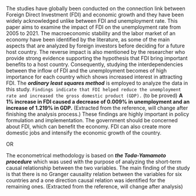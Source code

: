 The studies have globally been conducted on the connection link between Foreign Direct Investment (FDI) and economic growth and they have been widely acknowledged unlike between FDI and unemployment rate. This paper aims to examine the impact of FDI on the unemployment rate from 2005 to 2021. The macroeconomic stability and the labor market of an economy have been identified by the literature, as some of the main aspects that are analyzed by foreign investors before deciding for a future host country. The reverse impact is also mentioned by the researcher who provide strong evidence supporting the hypothesis that FDI bring important benefits to a host country. Consequently, studying the interdependencies between the inflow of FDI and the unemployment becomes of high importance for each country which shows increased interest in attracting FDI. The ***ordinary least squares method*** is employed to analyze the data in this study. `Findings indicate that FDI helped reduce the unemployment rate and increased the gross domestic product (GDP).` (to be proved) **A 1% increase in FDI caused a decrease of 0.009% in unemployment and an increase of 1.219% in GDP.** (Extracted from the reference, will change after finishing the analysis process.) These findings are highly important in policy formulation and implementation. The government should be concerned about FDI, which can benefit the economy. FDI can also create more domestic jobs and intensify the economic growth of the country.

OR

The econometrical methodology is based on ***the Toda-Yamamoto procedure*** which was used with the purpose of analyzing the short-term causal relationship between the two variables. The main finding of the study is that there is no Granger causality relation between the variables for six countries and a one direction causal relation was identified for the remaining ones. (Extracted from the reference, will change after analysis)
